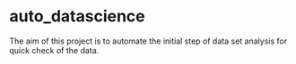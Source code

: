 # auto_datascience
The aim of this project is to automate the initial step of data set analysis for quick check of the data.
